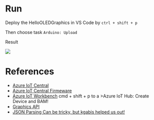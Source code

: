 # Run

Deploy the HelloOLEDGraphics in VS Code by `ctrl + shift + p`

Then choose task `Arduino: Upload`

Result

<img src="imgs/md/hello-oled.gif">

# References
- [Azure IoT Central](https://docs.microsoft.com/en-us/azure/iot-central/tutorial-add-device)
- [Azure IoT Central Firmeware](https://github.com/Azure/iot-central-firmware/tree/master/MXCHIP)
- [Azure IoT Workbench](https://marketplace.visualstudio.com/items?itemName=vsciot-vscode.vscode-iot-workbench) cmd + shift + p to a >Azure IoT Hub: Create Device and BAM!
- [Graphics API](https://github.com/tobybrad/mxchip_iotdevkit_gfx)
- [JSON Parsing Can be tricky, but kgabis helped us out!](https://github.com/kgabis/parson)
